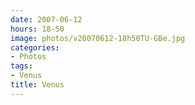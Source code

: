 ```yaml
---
date: 2007-06-12
hours: 18-50
image: photos/v20070612-18h50TU-GBe.jpg
categories: 
- Photos 
tags: 
- Venus 
title: Venus
---
```

